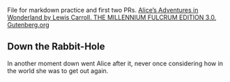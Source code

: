 File for markdown practice and first two PRs.
[Alice’s Adventures in Wonderland
by Lewis Carroll. THE MILLENNIUM FULCRUM EDITION 3.0. Gutenberg.org](https://gutenberg.org/files/11/11-h/11-h.htm)

## Down the Rabbit-Hole

In another moment down went Alice after it, never once considering how in the world she was to get out again.


